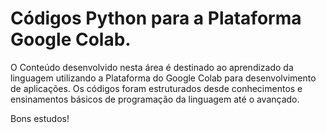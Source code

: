 # Códigos Python para a Plataforma Google Colab.

O Conteúdo desenvolvido nesta área é destinado ao aprendizado da linguagem utilizando a Plataforma do Google Colab para desenvolvimento de aplicações.
Os códigos foram estruturados desde conhecimentos e ensinamentos básicos de programação da linguagem até o avançado.

Bons estudos!
